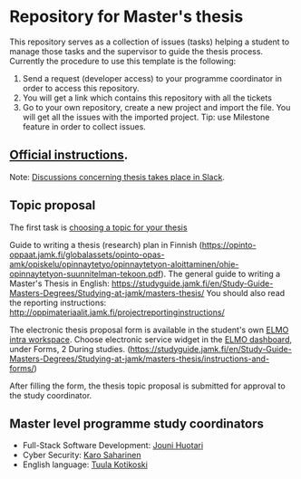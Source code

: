 # Repository for Master's thesis

This repository serves as a collection of issues (tasks) helping a student to manage those tasks and the supervisor to guide the thesis process. 
Currently the procedure to use this template is the following:
1. Send a request (developer access) to your programme coordinator in order to access this repository.
2. You will get a link which contains this repository with all the tickets
3. Go to your own repository, create a new project and import the file. You will get all the issues with the imported project.
Tip: use Milestone feature in order to collect issues.

## [Official instructions](https://studyguide.jamk.fi/en/Study-Guide-Masters-Degrees/Studying-at-jamk/masters-thesis/).

Note: [Discussions concerning thesis takes place in Slack](https://jamk-it.slack.com/messages/C3UUDMZAL/).

## Topic proposal

The first task is [choosing a topic for your thesis](https://intra.jamk.fi/opiskelijat/student/thesis/Pages/master_choosing_topic.aspx)

Guide to writing a thesis (research) plan in Finnish (https://opinto-oppaat.jamk.fi/globalassets/opinto-opas-amk/opiskelu/opinnaytetyo/opinnaytetyon-aloittaminen/ohje-opinnaytetyon-suunnitelman-tekoon.pdf).
The general guide to writing a Master's Thesis in English: https://studyguide.jamk.fi/en/Study-Guide-Masters-Degrees/Studying-at-jamk/masters-thesis/
You should also read the reporting instructions: http://oppimateriaalit.jamk.fi/projectreportinginstructions/

The electronic thesis proposal form is available in the student's own [ELMO intra workspace](https://studyguide.jamk.fi/en/Study-Guide-Masters-Degrees/Studying-at-jamk/masters-thesis/instructions-and-forms/). 
Choose electronic service widget in the [ELMO dashboard]((https://elmo.jamk.fi/)), under Forms, 2 During studies. (https://studyguide.jamk.fi/en/Study-Guide-Masters-Degrees/Studying-at-jamk/masters-thesis/instructions-and-forms/)

After filling the form, the thesis topic proposal is submitted for approval to the study coordinator.

## Master level programme study coordinators

- Full-Stack Software Development: [Jouni Huotari](https://fi.linkedin.com/in/jounihuotari)
- Cyber Security: [Karo Saharinen](https://www.linkedin.com/in/karo-saharinen/)
- English language: [Tuula Kotikoski](https://www.linkedin.com/in/tuula-harriet-kotikoski-9190785a/) 